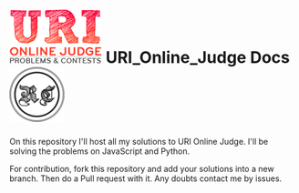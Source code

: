 # ![Logo uri](logoUri.png) URI_Online_Judge Docs ![my logo](myLogo.png)

 On this repository I'll host all my solutions to URI Online Judge. I'll be solving the problems on JavaScript and Python.

 For contribution, fork this repository and add your solutions into a new branch. Then do a Pull request with it. Any doubts contact me by issues.
